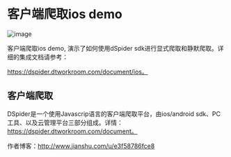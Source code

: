 # 客户端爬取ios demo
 ![image](http://github.com/wendux/DSpiderDemo-ios/raw/master/dspider-demon/1.png)

客户端爬取ios demo, 演示了如何使用dSpider sdk进行显式爬取和静默爬取。详细的集成文档请参考：

https://dspider.dtworkroom.com/document/ios。

## 客户端爬取

DSpider是一个使用Javascrip语言的客户端爬取平台，由ios/android sdk、PC工具、以及云管理平台三部分组成。详情：https://dspider.dtworkroom.com/document。

作者博客：http://www.jianshu.com/u/e3f58786fce8